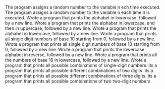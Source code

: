 The program assigns a random number to the variable n ech time executed.
The program assigns a random number to the variable n each time it is executed.
Wrote a program that prints the alphabet in lowercase, followed by a new line.
Wrote a program that prints the alphabet in lowercase, and then in uppercase, followed by a new line.
Wrote a program that prints the alphabet in lowercase, followed by a new line.
Wrote a program that prints all single digit numbers of base 10 starting from 0, followed by a new line.
Wrote a program that prints all single digit numbers of base 10 starting from 0, followed by a new line.
Wrote a program that prints the lowercase alphabet in reverse, followed by a new line.
Wrote a program that prints all the numbers of base 16 in lowercase, followed by a new line.
Wrote a program that prints all possible combinations of single-digit numbers.
its a program that prints all possible different combinations of two digits.
its a program that prints all possible different combinations of three digits.
its a program that prints all possible combinations of two two-digit numbers.
